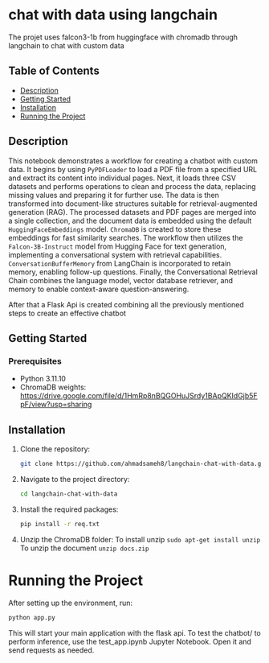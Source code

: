# chat with data using langchain

The projet uses falcon3-1b from huggingface with chromadb through langchain to chat with custom data



## Table of Contents

- [Description](#description)
- [Getting Started](#getting-started)
- [Installation](#installation)
- [Running the Project](#running-the-project)


## Description

This notebook demonstrates a workflow for creating a chatbot with custom data. It begins by using ```PyPDFLoader``` to load a PDF file from a specified URL and extract its content into individual pages. Next, it loads three CSV datasets and performs operations to clean and process the data, replacing missing values and preparing it for further use. The data is then transformed into document-like structures suitable for retrieval-augmented generation (RAG). The processed datasets and PDF pages are merged into a single collection, and the document data is embedded using the default ```HuggingFaceEmbeddings``` model. ```ChromaDB``` is created to store these embeddings for fast similarity searches. The workflow then utilizes the ```Falcon-3B-Instruct``` model from Hugging Face for text generation, implementing a conversational system with retrieval capabilities. ```ConversationBufferMemory``` from LangChain is incorporated to retain memory, enabling follow-up questions. Finally, the Conversational Retrieval Chain combines the language model, vector database retriever, and memory to enable context-aware question-answering.

After that a Flask Api is created combining all the previously mentioned steps to create an effective chatbot


## Getting Started

### Prerequisites

- Python 3.11.10
- ChromaDB weights: https://drive.google.com/file/d/1HmRp8nBQGOHuJSrdy1BApQKIdGjb5FpF/view?usp=sharing


## Installation

1. Clone the repository:
   ```bash
   git clone https://github.com/ahmadsameh8/langchain-chat-with-data.git
   ```
2. Navigate to the project directory:
   ```bash
   cd langchain-chat-with-data
   ```
3. Install the required packages:
   ```bash
   pip install -r req.txt
   ```
4. Unzip the ChromaDB folder:
   To install unzip
   ```sudo apt-get install unzip```
   To unzip the document
   ```unzip docs.zip```

# Running the Project
After setting up the environment, run:
   ```bash
   python app.py
   ```
   This will start your main application with the flask api.
   To test the chatbot/ to perform inference, use the test_app.ipynb Jupyter Notebook. Open it and send requests as needed.


